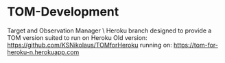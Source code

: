 # TOM-Development
Target and Observation Manager \\
Heroku branch designed to provide a TOM version suited to run on Heroku
Old version: https://github.com/KSNikolaus/TOMforHeroku
  running on: https://tom-for-heroku-n.herokuapp.com
